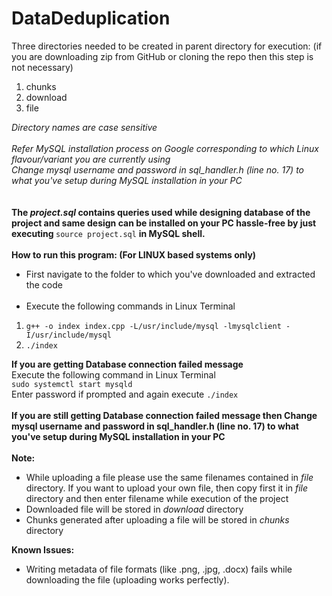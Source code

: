 # DataDeduplication
Three directories needed to be created  in parent directory for execution: (if you are downloading zip from GitHub or cloning the repo then this step is not necessary)
1)  chunks
2)  download 
3)  file<br>

<I>Directory names are case sensitive<br>
<br>
Refer MySQL installation process on Google corresponding to which Linux flavour/variant you are currently using<br>
Change mysql username and password in sql_handler.h (line no. 17) to what you've setup during MySQL installation in your PC<br></I>
<br><br>
<b>The <I>project.sql</I> contains queries used while designing database of the project and same design can be installed on your PC hassle-free by just executing  </b> <code>source project.sql</code> <b>  in MySQL shell.</b><br><br>
<b> How to run this program: (For LINUX based systems only) </b><br>
<ul>
<li>First navigate to the folder to which you've  downloaded and extracted the code</li><br>
<li>Execute the following commands in Linux Terminal</li></ul>
<ol>
  <li><code>g++ -o index index.cpp -L/usr/include/mysql -lmysqlclient -I/usr/include/mysql</code></li>
  <li><code>./index</code></li>
</ol>
<b>If you are getting Database connection failed message</b><br>
Execute the following command in Linux Terminal<br>
<code>sudo systemctl start mysqld</code><br>
Enter password if prompted
and  again execute <code>./index</code> <br><br>
<b>If you are still getting Database connection failed message then Change mysql username and password in sql_handler.h (line no. 17) to what you've setup during MySQL installation in your PC</b><br><br>
<b>Note: </b>
<ul>
<li>While uploading a file please use the same filenames contained in <I>file</I> directory. If you want to upload your own file, then copy first it in <I>file</I> directory and then enter filename while execution of the project</li>
<li>Downloaded file will be stored in <I>download</I> directory</li>
<li>Chunks generated after uploading a file will be stored in <I>chunks</I> directory</li>
</ul>
<b>Known Issues:</b>
<ul>
<li>Writing metadata of file formats (like .png, .jpg, .docx) fails while downloading the file (uploading works perfectly).</li>
</ul>
